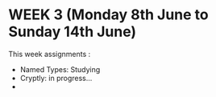 # WEEK 3  (Monday 8th June to Sunday 14th June)

This week assignments :
- Named Types: Studying 
- Cryptly: in progress... 
- 
